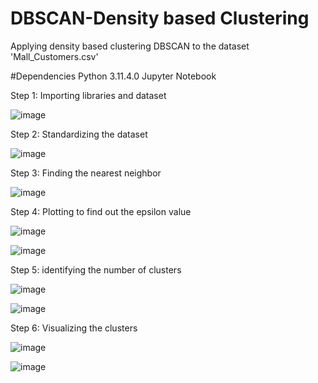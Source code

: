 # DBSCAN-Density based Clustering
Applying density based clustering DBSCAN to the dataset 'Mall_Customers.csv'

#Dependencies Python 3.11.4.0 Jupyter Notebook

Step 1: Importing libraries and dataset

![image](https://github.com/RemyaVKarthikeyan/Hierarchical-Agglomerative-Clustering/assets/145346713/0450e814-d215-4392-aeb6-4b67f8ff7876)

Step 2: Standardizing the dataset

![image](https://github.com/RemyaVKarthikeyan/Hierarchical-Agglomerative-Clustering/assets/145346713/cf832b19-ec69-4795-b516-74130f753998)

Step 3: Finding the nearest neighbor

![image](https://github.com/RemyaVKarthikeyan/DBSCAN-/assets/145346713/65bc8c0d-9b26-4d5c-8e88-cb7f4734807d)

Step 4: Plotting to find out the epsilon value

![image](https://github.com/RemyaVKarthikeyan/DBSCAN-/assets/145346713/114e3931-d209-4b92-92b6-beba14f72ba4)

![image](https://github.com/RemyaVKarthikeyan/DBSCAN-/assets/145346713/7e14bfe1-7ecd-424e-a298-af1718607ecb)

Step 5: identifying the number of clusters

![image](https://github.com/RemyaVKarthikeyan/DBSCAN-/assets/145346713/4ee71461-7e8d-4519-bc25-02b3dc136f42)

![image](https://github.com/RemyaVKarthikeyan/DBSCAN-/assets/145346713/f9d30571-4d18-4a2f-98d1-7d3c8c1d2927)

Step 6: Visualizing the clusters

![image](https://github.com/RemyaVKarthikeyan/DBSCAN-/assets/145346713/04cd2fde-718a-462e-b026-143adcb36930)


![image](https://github.com/RemyaVKarthikeyan/DBSCAN-/assets/145346713/a2ea9964-eb24-44af-aeb7-30efe58aa794)




